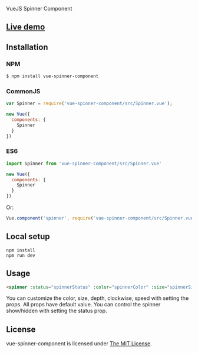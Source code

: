VueJS Spinner Component

## [Live demo](http://sergeyloysha.github.io/vue-spinner-component/)

## Installation

### NPM
```bash
$ npm install vue-spinner-component
```

### CommonJS
```js
var Spinner = require('vue-spinner-component/src/Spinner.vue');

new Vue({
  components: {
    Spinner
  }
})
```

### ES6
```js
import Spinner from 'vue-spinner-component/src/Spinner.vue'

new Vue({
  components: {
    Spinner
  }
})
```
Or: 
```js
Vue.component('spinner', require('vue-spinner-component/src/Spinner.vue'));
```

## Local setup

```
npm install
npm run dev
```

## Usage

```html
<spinner :status="spinnerStatus" :color="spinnerColor" :size="spinnerSize" :depth="spinnerDepth" :rotation="spinnerRotation" :speed="spinnerSpeed"></spinner>
```

You can customize the color, size, depth, clockwise, speed with setting the props. All props have default value. You can control the spinner show/hidden with setting the status prop.

## License

 vue-spinner-component is licensed under [The MIT License](LICENSE).
